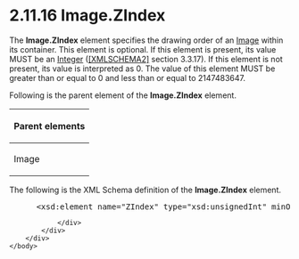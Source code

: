 <html dir="LTR" xmlns:mshelp="http://msdn.microsoft.com/mshelp" xmlns:ddue="http://ddue.schemas.microsoft.com/authoring/2003/5" xmlns:xlink="http://www.w3.org/1999/xlink" xmlns:tool="http://www.microsoft.com/tooltip">
    <head>
        <meta http-equiv="Content-Type" content="text/html; CHARSET=utf-8"></meta>
        <meta name="save" content="history"></meta>
        <title>2.11.16 Image.ZIndex</title>
        <xml>
            <mshelp:toctitle title="2.11.16 Image.ZIndex"></mshelp:toctitle>
            <mshelp:rltitle title="[MS-RDL]: Image.ZIndex"></mshelp:rltitle>
            <mshelp:keyword index="A" term="90f9358a-b054-4a47-ba1d-76c42737aef2"></mshelp:keyword>
            <mshelp:attr name="DCSext.ContentType" value="open specification"></mshelp:attr>
            <mshelp:attr name="AssetID" value="90f9358a-b054-4a47-ba1d-76c42737aef2"></mshelp:attr>
            <mshelp:attr name="TopicType" value="kbRef"></mshelp:attr>
            <mshelp:attr name="DCSext.Title" value="[MS-RDL]: Image.ZIndex" />
        </xml>
    </head>
    <body>
        <div id="header">
            <h1 class="heading">2.11.16 Image.ZIndex</h1>
        </div>
        <div id="mainSection">
            <div id="mainBody">
                <div id="allHistory" class="saveHistory"></div>
                <div id="sectionSection0" class="section" name="collapseableSection">
                    

<p>The <b>Image.ZIndex</b> element specifies the drawing order
of an <a href="63e1e5ab-7c49-4f62-8dbd-62d85de2b153.html">Image</a> within its
container. This element is optional. If this element is present, its value MUST
be an <a href="176fbb59-c3e2-430c-b1bb-37fd15df813e.html">Integer</a> (<a href="https://go.microsoft.com/fwlink/?LinkId=90610">[XMLSCHEMA2]</a> section
3.3.17). If this element is not present, its value is interpreted as 0.
The value of this element MUST be greater than or equal to 0 and less than
or equal to 2147483647.</p>

<p>Following is the parent element of the <b>Image.ZIndex</b>
element.</p>

<table>
 <thead>
  <tr>
   <th>
   <p>Parent elements</p>
   </th>
  </tr>
 </thead>
 <tr>
  <td>
  <p>Image</p>
  </td>
 </tr>
</table>

<p>The following is the XML Schema definition of the <b>Image.ZIndex</b>
element.</p>

<dl>
<dd>
<div><pre> &lt;xsd:element name=&quot;ZIndex&quot; type=&quot;xsd:unsignedInt&quot; minOccurs=&quot;0&quot; /&gt;
</pre></div>
</dd></dl>


                </div>
            </div>
        </div>
    </body>
</html>